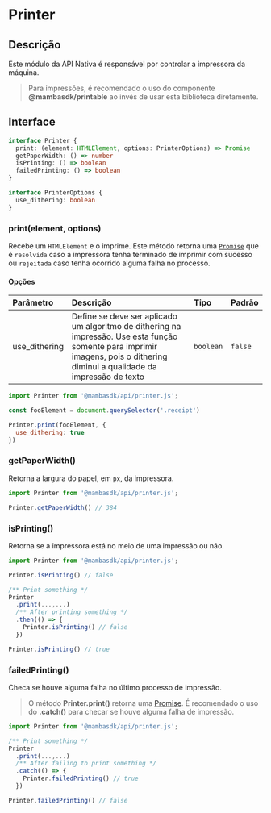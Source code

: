 # Printer

## Descrição

Este módulo da API Nativa é responsável por controlar a impressora da máquina.

> Para impressões, é recomendado o uso do componente **@mambasdk/printable** ao invés de usar esta biblioteca diretamente.

## Interface

```ts
interface Printer {
  print: (element: HTMLElement, options: PrinterOptions) => Promise
  getPaperWidth: () => number
  isPrinting: () => boolean
  failedPrinting: () => boolean
}

interface PrinterOptions {
  use_dithering: boolean
}
```

### print(element, options)

Recebe um `HTMLElement` e o imprime. Este método retorna uma [`Promise`](https://developer.mozilla.org/pt-BR/docs/Web/JavaScript/Reference/Global_Objects/Promise) que é `resolvida` caso a impressora tenha terminado de imprimir com sucesso ou `rejeitada` caso tenha ocorrido alguma falha no processo.

#### Opções

| Parâmetro | Descrição           | Tipo            | Padrão    |
| :-------- | :------------------ | :-------------- | :-------- |
| use_dithering | Define se deve ser aplicado um algoritmo de dithering na impressão. Use esta função somente para imprimir imagens, pois o dithering diminui a qualidade da impressão de texto | `boolean` | `false` |

```js
import Printer from '@mambasdk/api/printer.js';

const fooElement = document.querySelector('.receipt')

Printer.print(fooElement, {
  use_dithering: true
})
```

### getPaperWidth()

Retorna a largura do papel, em `px`, da impressora.

```js
import Printer from '@mambasdk/api/printer.js';

Printer.getPaperWidth() // 384
```

### isPrinting()

Retorna se a impressora está no meio de uma impressão ou não.

```js
import Printer from '@mambasdk/api/printer.js';

Printer.isPrinting() // false

/** Print something */
Printer
  .print(...,...)
  /** After printing something */
  .then(() => {
    Printer.isPrinting() // false
  })

Printer.isPrinting() // true
```

### failedPrinting()

Checa se houve alguma falha no último processo de impressão.

> O método **Printer.print()** retorna uma [Promise](https://developer.mozilla.org/pt-BR/docs/Web/JavaScript/Reference/Global_Objects/Promise). É recomendado o uso do **.catch()** para checar se houve alguma falha de impressão.

```js
import Printer from '@mambasdk/api/printer.js';

/** Print something */
Printer
  .print(...,...)
  /** After failing to print something */
  .catch(() => {
    Printer.failedPrinting() // true
  })

Printer.failedPrinting() // false
```